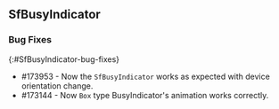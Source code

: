 ## SfBusyIndicator

### Bug Fixes
{:#SfBusyIndicator-bug-fixes} 

* \#173953 - Now the `SfBusyIndicator` works as expected with device orientation change.
* \#173144 - Now `Box` type BusyIndicator's animation works correctly.

